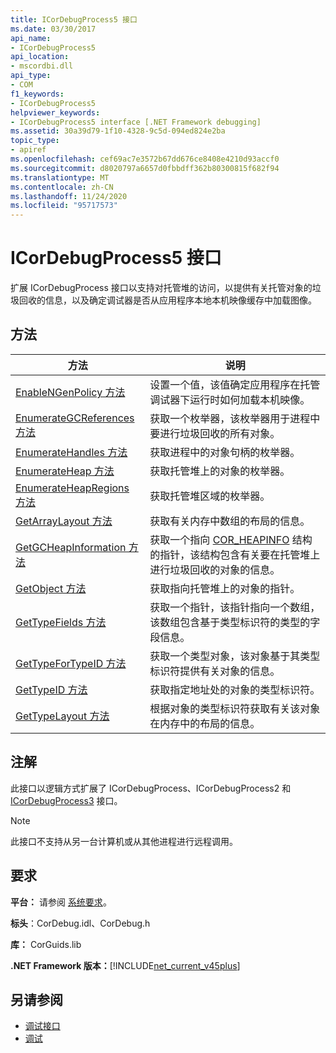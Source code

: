 ```yaml
---
title: ICorDebugProcess5 接口
ms.date: 03/30/2017
api_name:
- ICorDebugProcess5
api_location:
- mscordbi.dll
api_type:
- COM
f1_keywords:
- ICorDebugProcess5
helpviewer_keywords:
- ICorDebugProcess5 interface [.NET Framework debugging]
ms.assetid: 30a39d79-1f10-4328-9c5d-094ed824e2ba
topic_type:
- apiref
ms.openlocfilehash: cef69ac7e3572b67dd676ce8408e4210d93accf0
ms.sourcegitcommit: d8020797a6657d0fbbdff362b80300815f682f94
ms.translationtype: MT
ms.contentlocale: zh-CN
ms.lasthandoff: 11/24/2020
ms.locfileid: "95717573"
---
```

# <a name="icordebugprocess5-interface"></a>ICorDebugProcess5 接口

扩展 ICorDebugProcess 接口以支持对托管堆的访问，以提供有关托管对象的垃圾回收的信息，以及确定调试器是否从应用程序本地本机映像缓存中加载图像。  
  
## <a name="methods"></a>方法  
  
|方法|说明|  
|------------|-----------------|  
|[EnableNGenPolicy 方法](icordebugprocess5-enablengenpolicy-method.md)|设置一个值，该值确定应用程序在托管调试器下运行时如何加载本机映像。|  
|[EnumerateGCReferences 方法](icordebugprocess5-enumerategcreferences-method.md)|获取一个枚举器，该枚举器用于进程中要进行垃圾回收的所有对象。|  
|[EnumerateHandles 方法](icordebugprocess5-enumeratehandles-method.md)|获取进程中的对象句柄的枚举器。|  
|[EnumerateHeap 方法](icordebugprocess5-enumerateheap-method.md)|获取托管堆上的对象的枚举器。|  
|[EnumerateHeapRegions 方法](icordebugprocess5-enumerateheapregions-method.md)|获取托管堆区域的枚举器。|  
|[GetArrayLayout 方法](icordebugprocess5-getarraylayout-method.md)|获取有关内存中数组的布局的信息。|  
|[GetGCHeapInformation 方法](icordebugprocess5-getgcheapinformation-method.md)|获取一个指向 [COR_HEAPINFO](cor-heapinfo-structure.md) 结构的指针，该结构包含有关要在托管堆上进行垃圾回收的对象的信息。|  
|[GetObject 方法](icordebugprocess5-getobject-method.md)|获取指向托管堆上的对象的指针。|  
|[GetTypeFields 方法](icordebugprocess5-gettypefields-method.md)|获取一个指针，该指针指向一个数组，该数组包含基于类型标识符的类型的字段信息。|  
|[GetTypeForTypeID 方法](icordebugprocess5-gettypefortypeid-method.md)|获取一个类型对象，该对象基于其类型标识符提供有关对象的信息。|  
|[GetTypeID 方法](icordebugprocess5-gettypeid-method.md)|获取指定地址处的对象的类型标识符。|  
|[GetTypeLayout 方法](icordebugprocess5-gettypelayout-method.md)|根据对象的类型标识符获取有关该对象在内存中的布局的信息。|  
  
## <a name="remarks"></a>注解  

 此接口以逻辑方式扩展了 ICorDebugProcess、ICorDebugProcess2 和 [ICorDebugProcess3](icordebugprocess3-interface.md) 接口。  
  
> [!NOTE]
> 此接口不支持从另一台计算机或从其他进程进行远程调用。  
  
## <a name="requirements"></a>要求  

 **平台：** 请参阅 [系统要求](../../get-started/system-requirements.md)。  
  
 **标头**：CorDebug.idl、CorDebug.h  
  
 **库：** CorGuids.lib  
  
 **.NET Framework 版本：**[!INCLUDE[net_current_v45plus](../../../../includes/net-current-v45plus-md.md)]  
  
## <a name="see-also"></a>另请参阅

- [调试接口](debugging-interfaces.md)
- [调试](index.md)
